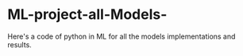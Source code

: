 # ML-project-all-Models-
Here's a code of python in ML for all the models implementations and results.
